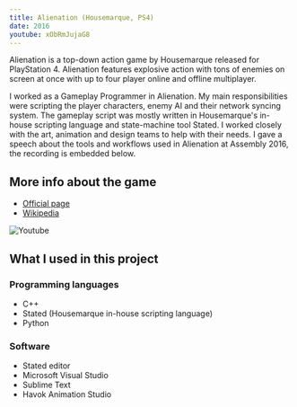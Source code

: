 ```yaml
---
title: Alienation (Housemarque, PS4)
date: 2016
youtube: xObRmJujaG8
---
```


Alienation is a top-down action game by Housemarque released for PlayStation 4. Alienation features explosive action with tons of enemies on screen at once with up to four player online and offline multiplayer.

I worked as a Gameplay Programmer in Alienation. My main responsibilities were scripting the player characters, enemy AI and their network syncing system. The gameplay script was mostly written in Housemarque's in-house scripting language and state-machine tool Stated. I worked closely with the art, animation and design teams to help with their needs. I gave a speech about the tools and workflows used in Alienation at Assembly 2016, the recording is embedded below.

## More info about the game

* [Official page](http://www.housemarque.com/games/alienation/)
* [Wikipedia](https://en.wikipedia.org/wiki/Alienation_(video_game))

![Youtube](youtube://ClOCOcPvUuo)

## What I used in this project
### Programming languages

* C++
* Stated (Housemarque in-house scripting language)
* Python

### Software
* Stated editor
* Microsoft Visual Studio
* Sublime Text
* Havok Animation Studio
